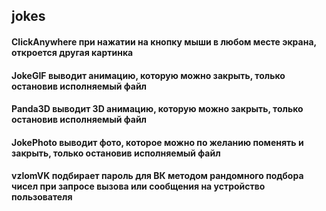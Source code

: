 ## jokes

  
#### ClickAnywhere при нажатии на кнопку мыши в любом месте экрана, откроется другая картинка  
#### JokeGIF выводит анимацию, которую можно закрыть, только остановив исполняемый файл  
#### Panda3D выводит 3D анимацию, которую можно закрыть, только остановив исполняемый файл  
#### JokePhoto выводит фото, которое можно по желанию поменять и закрыть, только остановив исполняемый файл  
#### vzlomVK подбирает пароль для ВК методом рандомного подбора чисел при запросе вызова или сообщения на устройство пользователя  
